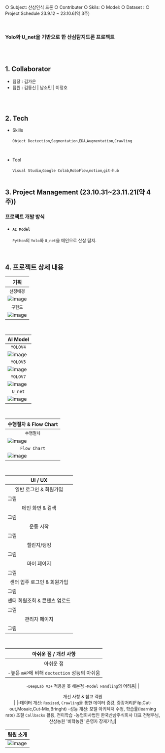 ○ Subject: 산삼인식 드론
○ Contributer
○ Skils: 
○ Model: 
○ Dataset : 
○ Project Schedule 23.9.12 ~ 23.10.6(약 3주)

<br>

### <b>Yolo와 U_net을 기반으로 한 산삼탐지드론 프로젝트</b>

<br><br>

## 1. Collaborator
- 팀장 : 김가은
- 팀원 : 김동신 | 남소민 | 이정호

<br><br>

## 2. Tech
- Skills
  <br><br>
  `Object Dectection`,`Segmentation`,`EDA`,`Augmentation`,`Crawling`
<br>

- Tool
  <br><br>
  `Visual Studio`,`Google Colab`,`RoboFlow`,`notion`,`git-hub`
<br><br>

## 3. Project Management (23.10.31~23.11.21(약 4주))
### 프로젝트 개발 방식
 
  - #### `AI Model`

    `Python`의 `Yolo`와 `U_net`을 메인으로 산삼 탐지.
    
    <br>


## 4. 프로젝트 상세 내용
<div align='center'>
  
  |기획|
  |---|
  |<div align='center'>`선정배경`</div>|
  |![image](https://github.com/KimDong-gue/Ginseng_dectection/assets/116249934/5b81bfce-c3dc-4f19-b069-a9bde2c50f40)|
  |<div align='center'>`구현도`</div>|
  |![image](https://github.com/KimDong-gue/Ginseng_dectection/assets/116249934/1e2477b4-c8d6-4096-a789-b609cff39067)|
  <br>
  
  |AI Model|
  |---|
  |<div align='center'>`YOLOV4`</div>|
  |![image](https://github.com/KimDong-gue/Ginseng_dectection/assets/116249934/f1f7a7b9-1761-4122-af11-b5d0ac152e20)|
   |<div align='center'>`YOLOV5`</div>|
   |![image](https://github.com/KimDong-gue/Ginseng_dectection/assets/116249934/c3143bc2-e893-4b8e-b7d3-677bd8d86ab7)|
   |<div align='center'>`YOLOV7`</div>|
   |![image](https://github.com/KimDong-gue/Ginseng_dectection/assets/116249934/4ae6bbca-ac61-4f81-8c05-900356b2f80d)|
   |<div align='center'>`U_net`</div>|
   |![image](https://github.com/KimDong-gue/Ginseng_dectection/assets/116249934/2d7cb562-5a08-4cef-97f6-f35a321adb31)|
  <br>
  
  |수행절차 & Flow Chart|
  |---|
  |<div align='center'>`수행절차`</div>|
  |![image](https://github.com/KimDong-gue/Ginseng_dectection/assets/116249934/1edddeb6-2a40-42a2-a47d-deb85d55106d)|
  |<div align='center'>`Flow Chart`</div>|
  |![image](https://github.com/KimDong-gue/Ginseng_dectection/assets/116249934/1aaa5dd9-934e-4f0e-bb70-eab8025aebce)|
  <br>
  
  |UI / UX|
  |---|
  |<div align='center'>일반 로그인 & 회원가입</div>|
  |그림|
  |<div align='center'>메인 화면 & 검색</div>|
  |그림|
  |<div align='center'>운동 시작</div>|
  |그림|
  |<div align='center'>챌린지/랭킹</div>|
  |그림|
  |<div align='center'>마이 페이지</div>|
  |그림|
  |<div align='center'>센터 업주 로그인 & 회원가입</div>|
  |그림|
  |<div align='center'>센터 회원조회 & 콘텐츠 업로드</div>|
  |그림|
  |<div align='center'>관리자 페이지</div>|
  |그림|
  <br>
  
  |아쉬운 점 / 개선 사항|
  |---|
  |<div align='center'>아쉬운 점</div>|
  |-높은 `mAP`에 비해 `dectection` 성능의 아쉬움
   -`DeepLab V3+` 적용을 못 해본점
   -`Model Handling`의 어려움|
  |<div align='center'>개선 사항 & 참고 객원<div>|
  |-데이터 개선: `Resized`, `Crawling`을 통한 데이터 증강, 증강처리(Filp,Cut-out,Mosaic,Cut-Mix,Bringht)
  -성능 개선: 모델 아키텍처 수정, 학습률(learning rate) 조절 `Callbacks` 활용, 전이학습
  -농업회사법인 한국산삼주식회사 대표 전병무님, 산삼농원 '비학농원' 운영자 장재기님|
  <br>
  
  |팀원 소개|
  |---|
  |![image](https://github.com/KimDong-gue/Ginseng_dectection/assets/116249934/7b8fd5cf-870f-4a73-914a-7e4e9143a8f6)|


</div>
